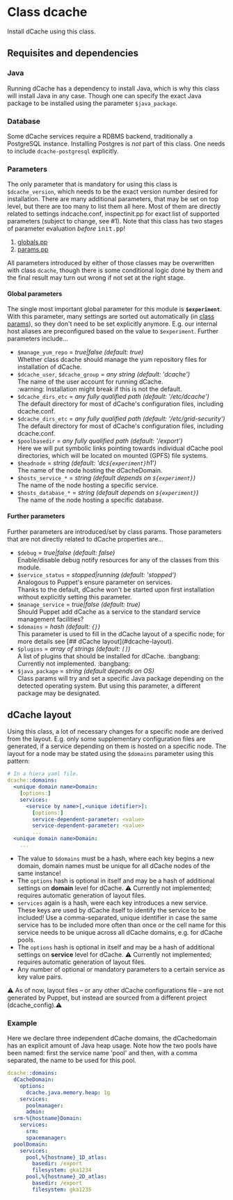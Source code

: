# Class dcache
Install dCache using this class.

## Requisites and dependencies
### Java
Running dCache has a dependency to install Java, which is why this class will
install Java in any case. Though one can specify the exact Java package to
be installed using the parameter `$java_package`.
### Database
Some dCache services require a RDBMS backend, traditionally a PostgreSQL
instance. Installing Postgres is _not_ part of this class. One needs to
include `dcache-postgresql` explicitly.
### Parameters
The only parameter that is mandatory for using this class is
`$dcache_version`, which needs to be the exact version number desired
for installation. There are many additional parameters, that may be set
on top level, but there are too many to list them all here. Most of them
are directly related to settings indcache.conf, inspectinit.pp for exact list
of supported parameters (subject to change, see #1). Note that this class has
two stages of parameter evaluation _before_
<span style="font-family:monospace;">init.pp</span>!
1. [globals.pp](#global-parameters)
2. [params.pp](#further-parameters)

All parameters introduced by either of those classes may be overwritten
with class `dcache`, though there is some conditional logic done by them
and the final result may turn out wrong if not set at the right stage.


#### Global parameters
The single most important global parameter for this module is
**```$experiment```**. With this parameter, many settings are sorted out automatically
(in [class params](#further-parameters)), so they don't need to be set explicitly
anymore. E.g. our internal host aliases are preconfigured based on the value
to ```$experiment```. Further parameters include...
<ul>
  <li><code>$manage_yum_repo</code> = <i>true|false (default: true)</i><br />
    Whether class dcache should manage the yum repository files for
    installation of dCache.
  </li>

  <li><code>$dcache_user</code>, <code>$dcache_group</code> = <i>any string (default: 'dcache')</i><br />
    The name of the user account for running dCache.<br />
    :warning: Installation might break if this is not the default.
  </li>

  <li><code>$dcache_dirs_etc</code> = <i>any fully qualified path (default: '/etc/dcache')</i><br />
    The default directory for most of dCache's configuration files, including
    dcache.conf.
  </li>

  <li><code>$dcache_dirs_etc</code> = <i>any fully qualified path (default: '/etc/grid-security')</i><br />
    The default directory for most of dCache's configuration files, including
    dcache.conf.
  </li>

  <li><code>$poolbasedir</code> = <i>any fully qualified path (default: '/export')</i><br />
    Here we will put symbolic links pointing towards individual dCache pool
    directories, which will be located on mounted (GPFS) file systems.
  </li>

  <li><code>$headnode</code> = <i>string (default: 'dc<code>${experiment}</code>h1')</i><br />
    The name of the node hosting the dCacheDomain.
  </li>

  <li><code>$hosts_service_*</code> = <i>string (default depends on <code>${experiment}</code>)</i><br />
    The name of the node hosting a specific service.
  </li>

  <li><code>$hosts_database_*</code> = <i>string (default depends on <code>${experiment}</code>)</i><br />
    The name of the node hosting a specific database.
  </li>
</ul>

#### Further parameters
Further parameters are introduced/set by class params. Those parameters that
are not directly related to dCache properties are...
<ul>
  <li><code>$debug</code> = <i>true|false (default: false)</i><br />
    Enable/disable debug notify resources for any of the classes from
    this module.
  </li>

  <li><code>$service_status</code> = <i>stopped|running (default: 'stopped')</i><br />
    Analogous to Puppet's ensure parameter on services.<br />Thanks to the
    default, dCache won't be started upon first installation without explicitly
    setting this parameter.
  </li>

  <li><code>$manage_service</code> = <i>true|false (default: true)</i><br />
    Should Puppet add dCache as a service to the standard service management
    facilities?
  </li>

  <li><code>$domains</code> = <i>hash (default: <code>{}</code>)</i><br />
    This parameter is used to fill in the dCache layout of a specific node;
    for more details see [## dCache layout](#dcache-layout).
  </li>

  <li><code>$plugins</code> = <i>array of strings (default: <code>[]</code>)</i><br />
    A list of plugins that should be installed for dCache.
    :bangbang: Currently not implemented. :bangbang:
  </li>

  <li><code>$java_package</code> = <i>string (default depends on OS)</i><br />
    Class params will try and set a specific Java package depending on
    the detected operating system. But using this parameter, a different
    package may be designated.
  </li>
</ul>

## dCache layout
Using this class, a lot of necessary changes for a specific node are derived
from the layout. E.g. only some supplementary configuration files
are generated, if a service depending on them is hosted on a specific node.
The layout for a node may be stated using the `$domains` parameter using this
pattern:

```yaml
# In a hiera yaml file.
dcache::domains:
  <unique domain name>Domain:
    [options:]
    services:
      <service by name>[,<unique idetifier>]:
        [options:]
        service-dependent-parameter: <value>
        service-dependent-parameter: <value>
        ...
  <unique domain name>Domain:
    ...
```

* The value to `$domains` must be a hash, where each key begins a new domain,
domain names must be unique for all dCache nodes of the same instance!
* The `options` hash is optional in itself and may be a hash of additional
settings on **domain** level for dCache. :warning: Currently not implemented;
requires automatic generation of layout files.
* `services` again is a hash, were each key introduces a new service. These
keys are used by dCache itself to identify the service to be included! Use
a comma-separated, unique identifier in case the same service has to be
included more often than once or the cell name for this service needs to be
unique across all dCache domains, e.g. for dCache pools.
* The `options` hash is optional in itself and may be a hash of additional
settings on **service** level for dCache. :warning: Currently not implemented;
requires automatic generation of layout files.
* Any number of optional or mandatory parameters to a certain service as key
value pairs.

:warning: As of now, layout files &ndash; or any other dCache configurations
file &ndash; are not generated by Puppet, but instead are sourced from a
different project (dcache_config).:warning:

### Example
Here we declare three independent dCache domains, the dCachedomain has
an explicit amount of Java heap usage. Note how the two pools have been
named: first the service name 'pool' and then, with a comma separated,
the name to be used for this pool.
```yaml
dcache::domains:
  dCacheDomain:
    options:
      dcache.java.memory.heap: 1g
    services:
      poolmanager:
      admin:
  srm-%{hostname}Domain:
    services:
      srm:
      spacemanager:
  poolDomain:
    services:
      pool,%{hostname}_1D_atlas:
        basedir: /export
        filesystem: gka1234
      pool,%{hostname}_2D_atlas:
        basedir: /export
        filesystem: gka1235
```